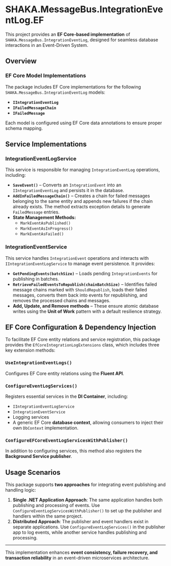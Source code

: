 # SHAKA.MessageBus.IntegrationEventLog.EF

This project provides an **EF Core-based implementation** of `SHAKA.MessageBus.IntegrationEventLog`, designed for seamless database interactions in an Event-Driven System.

## Overview

### EF Core Model Implementations
The package includes EF Core implementations for the following `SHAKA.MessageBus.IntegrationEventLog` models:
- **`IIntegrationEventLog`**
- **`IFailedMessageChain`**
- **`IFailedMessage`**

Each model is configured using EF Core data annotations to ensure proper schema mapping.

## Service Implementations

### IntegrationEventLogService
This service is responsible for managing `IntegrationEventLog` operations, including:
- **`SaveEvent()`** – Converts an `IntegrationEvent` into an `IIntegrationEventLog` and persists it in the database.
- **`AddInFailedMessageChain()`** – Creates a chain for failed messages belonging to the same entity and appends new failures if the chain already exists. The method extracts exception details to generate `FailedMessage` entries.
- **State Management Methods:**
  - `MarkEventAsPublished()`
  - `MarkEventAsInProgress()`
  - `MarkEventAsFailed()`

### IntegrationEventService
This service handles `IntegrationEvent` operations and interacts with `IIntegrationEventLogService` to manage event persistence. It provides:
- **`GetPendingEvents(batchSize)`** – Loads pending `IntegrationEvents` for publishing in batches.
- **`RetrieveFailedEventsToRepublish(chainBatchSize)`** – Identifies failed message chains marked with `ShouldRepublish`, loads their failed messages, converts them back into events for republishing, and removes the processed chains and messages.
- **Add, Update, and Remove methods** – These ensure atomic database writes using the **Unit of Work** pattern with a default resilience strategy.

## EF Core Configuration & Dependency Injection
To facilitate EF Core entity relations and service registration, this package provides the `EfCoreIntegrationLogExtensions` class, which includes three key extension methods:

### `UseIntegrationEventLogs()`
Configures EF Core entity relations using the **Fluent API**.

### `ConfigureEventLogServices()`
Registers essential services in the **DI Container**, including:
- `IIntegrationEventLogService`
- `IntegrationEventService`
- Logging services
- A generic EF Core **database context**, allowing consumers to inject their own `DbContext` implementation.

### `ConfigureEFCoreEventLogServicesWithPublisher()`
In addition to configuring services, this method also registers the **Background Service publisher**.

## Usage Scenarios
This package supports **two approaches** for integrating event publishing and handling logic:
1. **Single .NET Application Approach**: The same application handles both publishing and processing of events. Use `ConfigureEventLogServicesWithPublisher()` to set up the publisher and handlers within the same project.
2. **Distributed Approach**: The publisher and event handlers exist in separate applications. Use `ConfigureEventLogServices()` in the publisher app to log events, while another service handles publishing and processing.

---
This implementation enhances **event consistency, failure recovery, and transaction reliability** in an event-driven microservices architecture.
